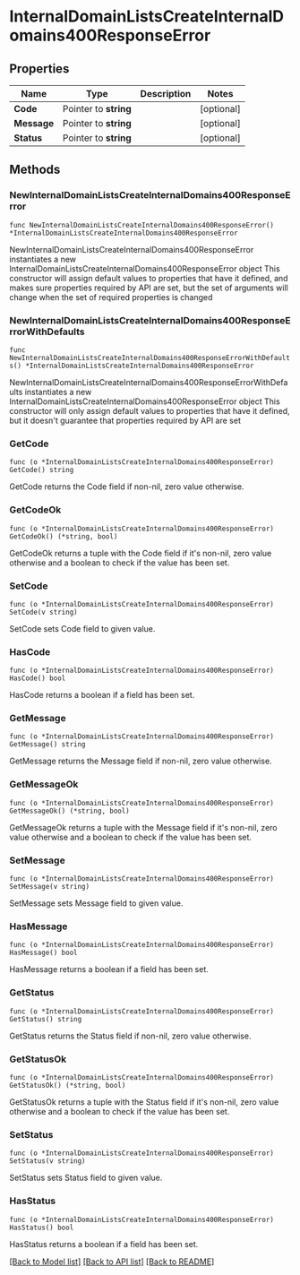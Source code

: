 # InternalDomainListsCreateInternalDomains400ResponseError

## Properties

Name | Type | Description | Notes
------------ | ------------- | ------------- | -------------
**Code** | Pointer to **string** |  | [optional] 
**Message** | Pointer to **string** |  | [optional] 
**Status** | Pointer to **string** |  | [optional] 

## Methods

### NewInternalDomainListsCreateInternalDomains400ResponseError

`func NewInternalDomainListsCreateInternalDomains400ResponseError() *InternalDomainListsCreateInternalDomains400ResponseError`

NewInternalDomainListsCreateInternalDomains400ResponseError instantiates a new InternalDomainListsCreateInternalDomains400ResponseError object
This constructor will assign default values to properties that have it defined,
and makes sure properties required by API are set, but the set of arguments
will change when the set of required properties is changed

### NewInternalDomainListsCreateInternalDomains400ResponseErrorWithDefaults

`func NewInternalDomainListsCreateInternalDomains400ResponseErrorWithDefaults() *InternalDomainListsCreateInternalDomains400ResponseError`

NewInternalDomainListsCreateInternalDomains400ResponseErrorWithDefaults instantiates a new InternalDomainListsCreateInternalDomains400ResponseError object
This constructor will only assign default values to properties that have it defined,
but it doesn't guarantee that properties required by API are set

### GetCode

`func (o *InternalDomainListsCreateInternalDomains400ResponseError) GetCode() string`

GetCode returns the Code field if non-nil, zero value otherwise.

### GetCodeOk

`func (o *InternalDomainListsCreateInternalDomains400ResponseError) GetCodeOk() (*string, bool)`

GetCodeOk returns a tuple with the Code field if it's non-nil, zero value otherwise
and a boolean to check if the value has been set.

### SetCode

`func (o *InternalDomainListsCreateInternalDomains400ResponseError) SetCode(v string)`

SetCode sets Code field to given value.

### HasCode

`func (o *InternalDomainListsCreateInternalDomains400ResponseError) HasCode() bool`

HasCode returns a boolean if a field has been set.

### GetMessage

`func (o *InternalDomainListsCreateInternalDomains400ResponseError) GetMessage() string`

GetMessage returns the Message field if non-nil, zero value otherwise.

### GetMessageOk

`func (o *InternalDomainListsCreateInternalDomains400ResponseError) GetMessageOk() (*string, bool)`

GetMessageOk returns a tuple with the Message field if it's non-nil, zero value otherwise
and a boolean to check if the value has been set.

### SetMessage

`func (o *InternalDomainListsCreateInternalDomains400ResponseError) SetMessage(v string)`

SetMessage sets Message field to given value.

### HasMessage

`func (o *InternalDomainListsCreateInternalDomains400ResponseError) HasMessage() bool`

HasMessage returns a boolean if a field has been set.

### GetStatus

`func (o *InternalDomainListsCreateInternalDomains400ResponseError) GetStatus() string`

GetStatus returns the Status field if non-nil, zero value otherwise.

### GetStatusOk

`func (o *InternalDomainListsCreateInternalDomains400ResponseError) GetStatusOk() (*string, bool)`

GetStatusOk returns a tuple with the Status field if it's non-nil, zero value otherwise
and a boolean to check if the value has been set.

### SetStatus

`func (o *InternalDomainListsCreateInternalDomains400ResponseError) SetStatus(v string)`

SetStatus sets Status field to given value.

### HasStatus

`func (o *InternalDomainListsCreateInternalDomains400ResponseError) HasStatus() bool`

HasStatus returns a boolean if a field has been set.


[[Back to Model list]](../README.md#documentation-for-models) [[Back to API list]](../README.md#documentation-for-api-endpoints) [[Back to README]](../README.md)


